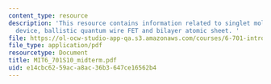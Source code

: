 ```yaml
---
content_type: resource
description: 'This resource contains information related to singlet molecule two-terminal
  device, ballistic quantum wire FET and bilayer atomic sheet. '
file: https://ol-ocw-studio-app-qa.s3.amazonaws.com/courses/6-701-introduction-to-nanoelectronics-spring-2010/e14cbc6259aca8ac36b3647ce16562b4_MIT6_701S10_midterm.pdf
file_type: application/pdf
resourcetype: Document
title: MIT6_701S10_midterm.pdf
uid: e14cbc62-59ac-a8ac-36b3-647ce16562b4
---
```

